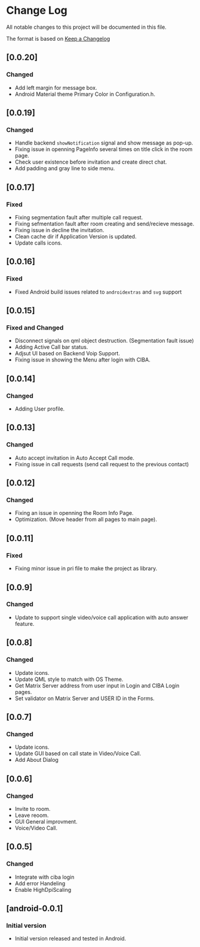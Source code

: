 # Change Log

All notable changes to this project will be documented in this file.

The format is based on [Keep a Changelog](http://keepachangelog.com/)

## [0.0.20]
### Changed

* Add left margin for message box.
* Android Material theme Primary Color in Configuration.h.



## [0.0.19]
### Changed

* Handle backend `showNotification` signal and show message as pop-up.
* Fixing issue in openning PageInfo several times on title click in the room page.
* Check user existence before invitation and create direct chat.
* Add padding and gray line to side menu.


## [0.0.17]
### Fixed

* Fixing segmentation fault after multiple call request.
* Fixing sefmentation fault after room creating and send/recieve message.
* Fixing issue in decline the invitation.
* Clean cache dir if Application Version is updated.
* Update calls icons.


## [0.0.16]
### Fixed

* Fixed Android build issues related to `androidextras` and `svg` support


## [0.0.15]
### Fixed and Changed

* Disconnect signals on qml object destruction. (Segmentation fault issue)
* Adding Active Call bar status.
* Adjsut UI based on Backend Voip Support.
* Fixing issue in showing the Menu after login with CIBA.


## [0.0.14]
### Changed

* Adding User profile.


## [0.0.13]
### Changed

* Auto accept invitation in Auto Accept Call mode.
* Fixing issue in call requests (send call request to the previous contact)


## [0.0.12]
### Changed

* Fixing an issue in openning the Room Info Page.
* Optimization. (Move header from all pages to main page).


## [0.0.11]
### Fixed

* Fixing minor issue in pri file to make the project as library.


## [0.0.9]
### Changed

* Update to support single video/voice call application with auto answer feature.


## [0.0.8]
### Changed

* Update icons.
* Update QML style to match with OS Theme.
* Get Matrix Server address from user input in Login and CIBA Login pages.
* Set validator on Matrix Server and USER ID in the Forms.


## [0.0.7]
### Changed

* Update icons.
* Update GUI based on call state in Video/Voice Call.
* Add About Dialog


## [0.0.6]
### Changed

* Invite to room.
* Leave reoom.
* GUI General improvment.
* Voice/Video Call.


## [0.0.5]
### Changed

* Integrate with ciba login
* Add error Handeling
* Enable HighDpiScaling


## [android-0.0.1]
### Initial version

* Initial version released and tested in Android.
